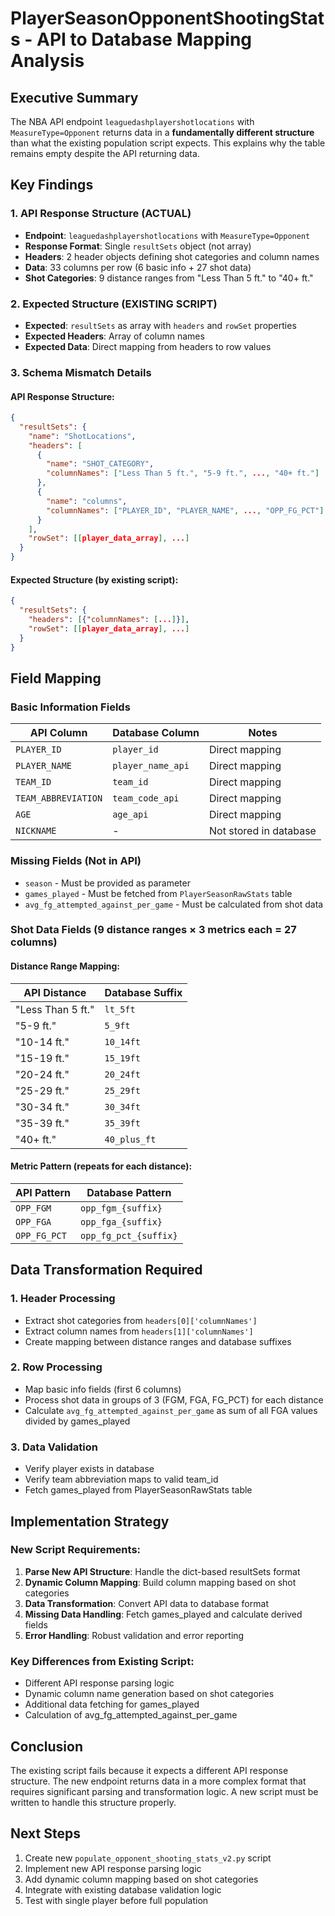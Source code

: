 # PlayerSeasonOpponentShootingStats - API to Database Mapping Analysis

## Executive Summary

The NBA API endpoint `leaguedashplayershotlocations` with `MeasureType=Opponent` returns data in a **fundamentally different structure** than what the existing population script expects. This explains why the table remains empty despite the API returning data.

## Key Findings

### 1. API Response Structure (ACTUAL)
- **Endpoint**: `leaguedashplayershotlocations` with `MeasureType=Opponent`
- **Response Format**: Single `resultSets` object (not array)
- **Headers**: 2 header objects defining shot categories and column names
- **Data**: 33 columns per row (6 basic info + 27 shot data)
- **Shot Categories**: 9 distance ranges from "Less Than 5 ft." to "40+ ft."

### 2. Expected Structure (EXISTING SCRIPT)
- **Expected**: `resultSets` as array with `headers` and `rowSet` properties
- **Expected Headers**: Array of column names
- **Expected Data**: Direct mapping from headers to row values

### 3. Schema Mismatch Details

#### API Response Structure:
```json
{
  "resultSets": {
    "name": "ShotLocations",
    "headers": [
      {
        "name": "SHOT_CATEGORY",
        "columnNames": ["Less Than 5 ft.", "5-9 ft.", ..., "40+ ft."]
      },
      {
        "name": "columns", 
        "columnNames": ["PLAYER_ID", "PLAYER_NAME", ..., "OPP_FG_PCT"]
      }
    ],
    "rowSet": [[player_data_array], ...]
  }
}
```

#### Expected Structure (by existing script):
```json
{
  "resultSets": {
    "headers": [{"columnNames": [...]}],
    "rowSet": [[player_data_array], ...]
  }
}
```

## Field Mapping

### Basic Information Fields
| API Column | Database Column | Notes |
|------------|-----------------|-------|
| `PLAYER_ID` | `player_id` | Direct mapping |
| `PLAYER_NAME` | `player_name_api` | Direct mapping |
| `TEAM_ID` | `team_id` | Direct mapping |
| `TEAM_ABBREVIATION` | `team_code_api` | Direct mapping |
| `AGE` | `age_api` | Direct mapping |
| `NICKNAME` | - | Not stored in database |

### Missing Fields (Not in API)
- `season` - Must be provided as parameter
- `games_played` - Must be fetched from `PlayerSeasonRawStats` table
- `avg_fg_attempted_against_per_game` - Must be calculated from shot data

### Shot Data Fields (9 distance ranges × 3 metrics each = 27 columns)

#### Distance Range Mapping:
| API Distance | Database Suffix |
|--------------|-----------------|
| "Less Than 5 ft." | `lt_5ft` |
| "5-9 ft." | `5_9ft` |
| "10-14 ft." | `10_14ft` |
| "15-19 ft." | `15_19ft` |
| "20-24 ft." | `20_24ft` |
| "25-29 ft." | `25_29ft` |
| "30-34 ft." | `30_34ft` |
| "35-39 ft." | `35_39ft` |
| "40+ ft." | `40_plus_ft` |

#### Metric Pattern (repeats for each distance):
| API Pattern | Database Pattern |
|-------------|------------------|
| `OPP_FGM` | `opp_fgm_{suffix}` |
| `OPP_FGA` | `opp_fga_{suffix}` |
| `OPP_FG_PCT` | `opp_fg_pct_{suffix}` |

## Data Transformation Required

### 1. Header Processing
- Extract shot categories from `headers[0]['columnNames']`
- Extract column names from `headers[1]['columnNames']`
- Create mapping between distance ranges and database suffixes

### 2. Row Processing
- Map basic info fields (first 6 columns)
- Process shot data in groups of 3 (FGM, FGA, FG_PCT) for each distance
- Calculate `avg_fg_attempted_against_per_game` as sum of all FGA values divided by games_played

### 3. Data Validation
- Verify player exists in database
- Verify team abbreviation maps to valid team_id
- Fetch games_played from PlayerSeasonRawStats table

## Implementation Strategy

### New Script Requirements:
1. **Parse New API Structure**: Handle the dict-based resultSets format
2. **Dynamic Column Mapping**: Build column mapping based on shot categories
3. **Data Transformation**: Convert API data to database format
4. **Missing Data Handling**: Fetch games_played and calculate derived fields
5. **Error Handling**: Robust validation and error reporting

### Key Differences from Existing Script:
- Different API response parsing logic
- Dynamic column name generation based on shot categories
- Additional data fetching for games_played
- Calculation of avg_fg_attempted_against_per_game

## Conclusion

The existing script fails because it expects a different API response structure. The new endpoint returns data in a more complex format that requires significant parsing and transformation logic. A new script must be written to handle this structure properly.

## Next Steps

1. Create new `populate_opponent_shooting_stats_v2.py` script
2. Implement new API response parsing logic
3. Add dynamic column mapping based on shot categories
4. Integrate with existing database validation logic
5. Test with single player before full population
